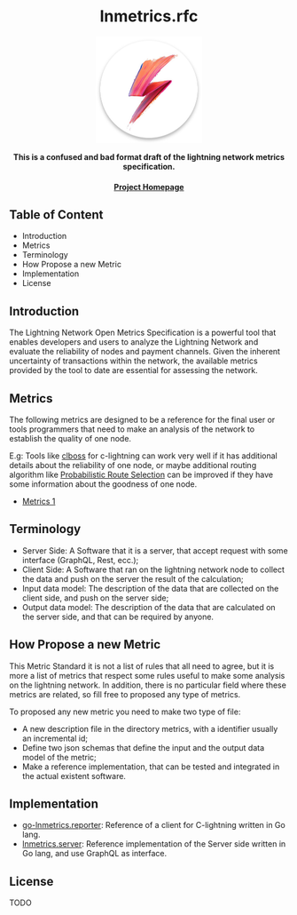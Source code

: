 <div align="center">
  <h1>lnmetrics.rfc</h1>

  <img src="https://github.com/LNOpenMetrics/lnmetrics.icons/blob/main/current/res/mipmap-xxxhdpi/ic_launcher.png" />

  <p>
    <strong>This is a confused and bad format draft of the lightning network metrics specification.</strong>
  </p>

  <p>
  </p>

  <h4>
    <a href="https://github.com/LNOpenMetrics">Project Homepage</a>
  </h4>
</div>

## Table of Content

- Introduction
- Metrics
- Terminology
- How Propose a new Metric
- Implementation
- License

## Introduction

The Lightning Network Open Metrics Specification is a powerful tool that enables developers and users to analyze the Lightning Network and evaluate the reliability of nodes and payment channels. Given the inherent uncertainty of transactions within the network, the available metrics provided by the tool to date are essential for assessing the network.

## Metrics

The following metrics are designed to be a reference for the final user or tools programmers that need to make an analysis of the network to establish the quality of one node.

E.g: Tools like [clboss](https://github.com/ZmnSCPxj/clboss) for c-lightning can work very well if it has additional details about the reliability of one node, or maybe additional routing algorithm like [Probabilistic Route Selection](https://arxiv.org/pdf/2103.08576) can be improved if they have some information about the goodness of one node.

- [Metrics 1](metrics/metric_1.md)

## Terminology

- Server Side: A Software that it is a server, that accept request with some interface (GraphQL, Rest, ecc.);
- Client Side: A Software that ran on the lightning network node to collect the data and push on the server the result of the calculation;
- Input data model: The description of the data that are collected on the client side, and push on the server side;
- Output data model: The description of the data that are calculated on the server side, and that can be required by anyone.

## How Propose a new Metric

This Metric Standard it is not a list of rules that all need to agree, but it is more a list of
metrics that respect some rules useful to make some analysis on the lightning network. In addition,
there is no particular field where these metrics are related, so fill free to proposed any type of metrics.

To proposed any new metric you need to make two type of file:

- A new description file in the directory metrics, with a identifier usually an incremental id;
- Define two json schemas that define the input and the output data model of the metric;
- Make a reference implementation, that can be tested and integrated in the actual existent software.

## Implementation

- [go-lnmetrics.reporter](https://github.com/LNOpenMetrics/go-lnmetrics.reporter): Reference of a client for C-lightning written in Go lang.
- [lnmetrics.server](https://github.com/LNOpenMetrics/go-lnmetrics.reporter): Reference implementation of the Server side written in Go lang, and use GraphQL as interface.

## License

TODO
